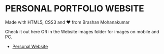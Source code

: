 # PERSONAL PORTFOLIO WEBSITE

Made with HTML5, CSS3 and ❤️ from Brashan Mohanakumar

Check it out here OR in the Website images folder for images on mobile and PC.
- <a href="https://brashanm.github.io" target="_blank">Personal Website</a>



